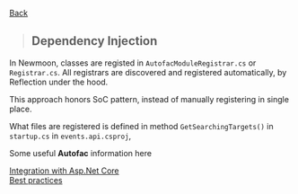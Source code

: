 [Back](../dotnet-Backend.md)

> ## Dependency Injection 

In Newmoon, classes are registed in `AutofacModuleRegistrar.cs` or `Registrar.cs`. All registrars are discovered and registered automatically, by Reflection under the hood.

This approach honors SoC pattern, instead of manually registering in single place.

What files are registered is defined in method `GetSearchingTargets()` in `startup.cs` in `events.api.csproj`,  

Some useful __Autofac__ information here  

[Integration with Asp.Net Core](http://autofaccn.readthedocs.io/en/latest/integration/aspnetcore.html)  
[Best practices](http://autofaccn.readthedocs.io/en/latest/best-practices/index.html)  
